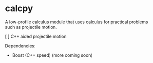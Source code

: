 # calcpy
A low-profile calculus module that uses calculus for practical problems such as projectile motion.

[ ] C++ aided projectile motion

Dependencies:
- Boost (C++ speed)
(more coming soon)
